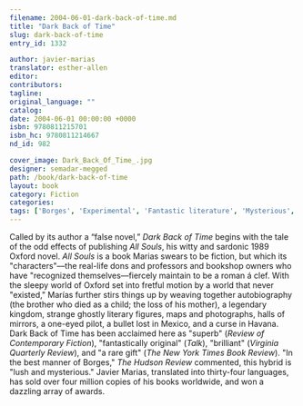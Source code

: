 ```yaml
---
filename: 2004-06-01-dark-back-of-time.md
title: "Dark Back of Time"
slug: dark-back-of-time
entry_id: 1332

author: javier-marias
translator: esther-allen
editor: 
contributors: 
tagline: 
original_language: ""
catalog: 
date: 2004-06-01 00:00:00 +0000 
isbn: 9780811215701
isbn_hc: 9780811214667
nd_id: 982

cover_image: Dark_Back_Of_Time_.jpg
designer: semadar-megged
path: /book/dark-back-of-time
layout: book
category: Fiction
categories: 
tags: ['Borges', 'Experimental', 'Fantastic literature', 'Mysterious', 'Oxford', 'Spanish novelist', 'Translation from Spanish']
---
```

Called by its author a “false novel,” *Dark Back of Time* begins with the tale of the odd effects of publishing *All Souls*, his witty and sardonic 1989 Oxford novel. *All Souls* is a book Marias swears to be fiction, but which its "characters"––the real-life dons and professors and bookshop owners who have "recognized themselves––fiercely maintain to be a roman á clef. With the sleepy world of Oxford set into fretful motion by a world that never "existed," Marías further stirs things up by weaving together autobiography (the brother who died as a child; the loss of his mother), a legendary kingdom, strange ghostly literary figures, maps and photographs, halls of mirrors, a one-eyed pilot, a bullet lost in Mexico, and a curse in Havana. Dark Back of Time has been acclaimed here as "superb" (*Review of Contemporary Fiction*), "fantastically original" (*Talk*), "brilliant" (*Virginia Quarterly Review*), and "a rare gift" (*The New York Times Book Review*). "In the best manner of Borges," *The Hudson Review* commented, this hybrid is "lush and mysterious." Javier Marias, translated into thirty-four languages, has sold over four million copies of his books worldwide, and won a dazzling array of awards.






